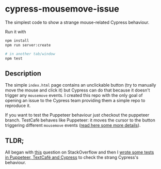 # cypress-mousemove-issue
The simplest code to show a strange mouse-related Cypress behaviour.

Run it with
```bash
npm install
npm run server:create

# in another tab/window
npm test
```

## Description

The simple `index.html` page contains an unclickable button (try to manually move the mouse and click it) but Cypress can do that because it doesn't trigger any `mousemove` events.
I created this repo with the only goal of opening an issue to the Cypress team providing them a simple repo to reproduce it.

If you want to test the Puppeteer behaviour just checkout the puppeteer branch.
TestCafè behaves like Puppeteer: it moves the cursor to the button triggering different `mousemove` events ([read here some more details](https://github.com/NoriSte/stackoverflow-52383438-cypress-issue)).

## TLDR;

All began with [this](https://stackoverflow.com/questions/52383438/why-i-cannot-display-available-milestones-in-new-issue-form-inside-chrome-cypre?noredirect=1#comment91788007_52383438) question on StackOverflow and then I [wrote some tests in Puppeteer, TextCafé and Cypress](https://github.com/NoriSte/stackoverflow-52383438-cypress-issue) to check the strang Cypress's behaviour.

